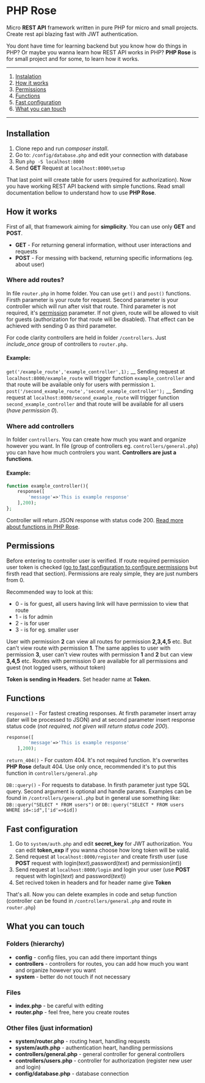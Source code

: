 # PHP Rose
Micro **REST API** framework written in pure PHP for micro and small projects. Create rest api blazing fast with JWT authentication.

You dont have time for learning backend but you know how do things in PHP?
Or maybe you wanna learn how REST API works in PHP?
**PHP Rose** is for small project and for some, to learn how it works. 

___

1. [Instalation](#Instalation)
2. [How it works](#How-it-works)
3. [Permissions](#Permissions)
4. [Functions](#Functions)
5. [Fast configuration](#Fast-configuration)
6. [What you can touch](#What-you-can-touch)

___

## Installation
1. Clone repo and run *composer install*.
2. Go to: `/config/database.php` and edit your connection with database
3. Run `php -S localhost:8000`
4. Send **GET** Request at `localhost:8000\setup`

That last point will create table for users (required for authorization).
Now you have working REST API backend with simple functions. 
Read small documentation bellow to understand how to use **PHP Rose**.

## How it works
First of all, that framework aiming for **simplicity**.
You can use only **GET** and **POST**. 
- **GET** - For returning general information, without user interactions and requests
- **POST** - For messing with backend, returning specific informations (eg. about user)

### Where add routes?
In file `router.php` in home folder. You can use `get()` and `post()` functions.
Firsth parameter is your route for request.
Second parameter is your controller which will run after visit that route.
Third parameter is not required, it's [permission](##-Permissions) parameter. If not given, route will be allowed to visit for guests (authorization for that route will be disabled). That effect can be achieved with sending 0 as third parameter.

For code clarity controllers are held in folder `/controllers`. Just *include_once* group of controllers to `router.php`.
#### Example:
`get('/example_route','example_controller',1);` __
Sending request at `localhost:8000/example_route` will trigger function `example_controller` and that route will be available only for users with permission `1`.
`post('/second_example_route','second_example_controller');` __
Sending request at `localhost:8000/second_example_route` will trigger function `second_example_controller` and that route will be available for all users (*have permission 0*).

### Where add controllers
In folder `controllers`. You can create how much you want and organize however you want. In file (group of controllers eg. `controllers/general.php`) you can have how much controlers you want.
**Controllers are just a functions**.
#### Example:
```php
function example_controller(){
    response([
        'message'=>'This is example response'
    ],200);
};
```
Controller will return JSON response with status code 200. [Read more about functions in PHP Rose](##-Functions).

## Permissions
Before entering to controller user is verified. If route required permission user token is checked ([go to fast configuration to configure permissions](##-Fast-configuration) but firsth read that section). Permissions are realy simple, they are just numbers from 0.

Recommended way to look at this:
- 0 - is for guest, all users having link will have permission to view that route
- 1 - is for admin
- 2 - is for user
- 3 - is for eg. smaller user

User with permission **2** can view all routes for permission **2,3,4,5** etc. But can't view route with permission **1**. The same applies to user with permission **3**, user can't view routes with permission **1** and **2** but can view **3,4,5** etc. Routes with permission 0 are available for all permissions and guest (not logged users, without token)

**Token is sending in Headers**. Set header name at **Token**.

## Functions
`response()` - For fastest creating responses. At firsth parameter insert array (later will be processed to JSON) and at second parameter insert response status code (*not required, not given will return status code 200*).
```php
response([
        'message'=>'This is example response'
    ],200);
```

`return_404()` - For custom 404. It's not required function. It's overwrites **PHP Rose** default 404. Use only once, recommended it's to put this function in `controllers/general.php` 

``DB::query()`` - For requests to database. In firsth parameter just type SQL query. Second argument is optional and handle params. Examples can be found in `/controllers/general.php` but in general use something like:
```DB::query("SELECT * FROM users")``` or ```DB::query("SELECT * FROM users WHERE id=:id",['id'=>$id])```

## Fast configuration
1. Go to `system/auth.php` and edit **secret_key** for JWT authorization. You can edit **token_exp** if you wanna choose how long token will be valid.
2. Send request at `localhost:8000/register` and create firsth user (use **POST** request with login(*text*),password(*text*) and permission(*int*))
3. Send request at `localhost:8000/login` and login your user (use **POST** request with login(*text*) and password(*text*))
4. Set recived token in headers and for header name give **Token**

That's all. Now you can delete examples in code and setup function (controller can be found in `/controllers/general.php` and route in `router.php`)

## What you can touch
### Folders (hierarchy)
- **config** - config files, you can add there important things
- **controllers** - controllers for routes, you can add how much you want and organize however you want
- **system** - better do not touch if not necessary
### Files
- **index.php** - be careful with editing
- **router.php** - feel free, here you create routes
### Other files (just information)
- **system/router.php** - routing heart, handling requests
- **system/auth.php** - authentication heart, handling permissions
- **controllers/general.php** - general controller for general controllers
- **controllers/users.php** - controller for authorization (register new user and login)
- **config/database.php** - database connection